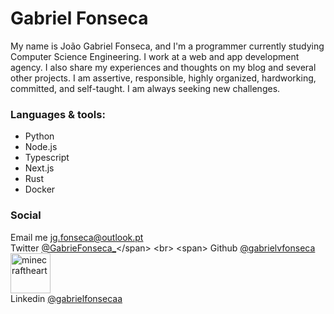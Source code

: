 
# Gabriel Fonseca

My name is João Gabriel Fonseca, and I'm a programmer currently studying Computer Science Engineering.
I work at a web and app development agency. I also share my experiences and thoughts on my blog and several other projects.
I am assertive, responsible, highly organized, hardworking, committed, and self-taught. I am always seeking new challenges.

### Languages & tools: 
- Python
- Node.js
- Typescript
- Next.js
- Rust
- Docker
  
### Social

<span>Email me [jg.fonseca@outlook.pt](mailTo:jg.fonseca@outlook.pt)</span>
<br>
<span>Twitter [@GabrieFonseca_](https://twitter.com/GabrieFonseca_)</span>
<br>
<span>
  Github [@gabrielvfonseca](https://github.com/gabrielvfonseca) 
  <img src="https://cdn3.emoji.gg/emojis/minecraftheart.png" width="64px" height="64px" alt="minecraftheart">
</span>
<br>
<span>Linkedin [@gabrielfonsecaa](https://www.linkedin.com/in/gabrielfonsecaa/)</span>
